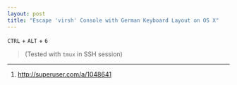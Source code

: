 ```yaml
---
layout: post
title: "Escape 'virsh' Console with German Keyboard Layout on OS X"
---
```


`CTRL` + `ALT` + `6`

> (Tested with `tmux` in SSH session) 

---
1. <http://superuser.com/a/1048641>
